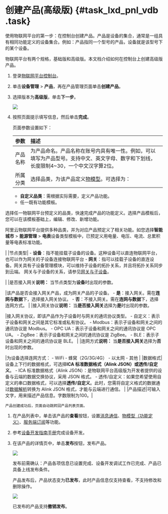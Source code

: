 # 创建产品\(高级版\) {#task_lxd_pnl_vdb .task}

使用物联网平台的第一步：在控制台创建产品。产品是设备的集合，通常是一组具有相同功能定义的设备集合。例如：产品指同一个型号的产品，设备就是该型号下的某个设备。

物联网平台有两个规格，基础版和高级版。本文档介绍如何在控制台上创建高级版产品。

1.  登录[物联网平台控制台](http://iot.console.aliyun.com/)。 
2.  单击**设备管理** \> **产品**，再在产品管理页面单击**创建产品**。 
3.  选择版本为**高级版**，单击**下一步**。 

    ![](http://static-aliyun-doc.oss-cn-hangzhou.aliyuncs.com/assets/img/12827/15423554022362_zh-CN.jpg)

4.  按照页面提示填写信息，然后单击**完成**。 

    页面参数设置如下：

    |参数|描述|
    |:-|:-|
    |产品名称|为产品命名。产品名称在账号内具有唯一性。例如，可以填写为产品型号。支持中文、英文字母、数字和下划线，长度限制4~30，一个中文汉字算2位。|
    |所属分类|选择品类，为该产品定义[物模型](intl.zh-CN/用户指南/产品与设备/物模型/什么是物模型.md#)。可选择为：

    -   **自定义品类**：需根据实际需要，定义产品功能。
    -   任一既有功能模板。

选择任一物联网平台预定义的品类，快速完成产品的功能定义。选择产品模板后，您可以在该模板基础上，编辑、修改、新增功能。

阿里云物联网平台提供多种品类，并为对应产品预定义了相关功能。如您选择**智能城市** \> **能源管理** \> **电表**设备类型模板中，已预定义用电量、电压、电流、总累积量等电表标准功能。

|
    |节点类型|     -   **设备**：指不能挂载子设备的设备。这种设备可以直连物联网平台，也可以作为网关的子设备连接物联网平台
    -   **网关**：指可以挂载子设备的直连设备。网关具有子设备管理模块，可以维持子设备的拓扑关系，并且将拓扑关系同步到云端。
 网关与子设备的关系，请参见[网关与子设备](intl.zh-CN/用户指南/产品与设备/网关与子设备/网关与子设备.md#)。

 |
    |是否接入网关**说明：** 当节点类型为**设备**时出现的参数。

|该产品是否会接入网关产品，成为网关产品的子设备。    -   **是**：接入网关。需在**连网与数据**下，选择接入网关协议。
    -   **否**：不接入网关。需在**连网与数据**下，选择连网方式。
|
    |接入网关协议**说明：** 当**是否接入网关**选择为**是**时出现的参数。

|接入网关协议，即该产品作为子设备时与网关的通讯协议类型。    -   自定义：表示子设备和网关之间是其它标准或私有协议。
    -   Modbus：表示子设备和网关之间的通讯协议是 Modbus。
    -   OPC UA：表示子设备和网关之间的通讯协议是 OPC UA。
    -   ZigBee：表示子设备和网关之间的通讯协议是 ZigBee。
    -   BLE：表示子设备和网关之间的通讯协议是 BLE。
|
    |连网方式**说明：** 当**是否接入网关**选择为**否**时出现的参数。

|为设备选择连网方式：    -   WiFi
    -   蜂窝（2G/3G/4G）
    -   以太网
    -   其他
|
    |数据格式|设备上下行的数据格式，可选择**ICA 标准数据格式（Alink JSON）**或**透传/自定义**。    -   ICA 标准数据格式（Alink JSON）：是物联网平台高级版为开发者提供的设备与云端的数据交换协议，采用 JSON 格式。
    -   透传/自定义：如果您希望使用自定义的串口数据格式，可以选择**透传/自定义**。此时，您需将自定义格式的数据通过[数据解析](intl.zh-CN/用户指南/产品与设备/数据解析.md#)转换为 Alink JSON 格式，才能与云端进行通信。
|
    |产品描述|可输入文字，用来描述产品信息。字数限制为100。|

    产品创建成功后，页面自动跳转回产品列表页面。


1.  在产品列表中，单击该产品的**查看**按钮，设置[消息通信](intl.zh-CN/用户指南/产品与设备/Topic/什么是Topic.md#)、[物模型（功能定义）](intl.zh-CN/用户指南/产品与设备/物模型/什么是物模型.md#)、[服务端订阅](intl.zh-CN/用户指南/产品与设备/服务端订阅/什么是服务端订阅.md#)等功能。
2.  参考[设备开发指南手册](../../../../intl.zh-CN/设备端开发指南/下载设备端SDK.md#)完成设备开发。
3.  在该产品的详情页中，单击**发布**按钮，发布产品。

    ![](http://static-aliyun-doc.oss-cn-hangzhou.aliyuncs.com/assets/img/12827/154235540213396_zh-CN.png)

    发布前需确认：产品各项信息已设置完成、设备开发调试工作已完成、产品已具备上线发布条件。

    产品发布后，产品状态变为**已发布**，此时产品信息仅支持查看，不支持修改和删除操作。

    ![](http://static-aliyun-doc.oss-cn-hangzhou.aliyuncs.com/assets/img/12827/154235540213395_zh-CN.png)

    已发布的产品支持**撤销发布**。


